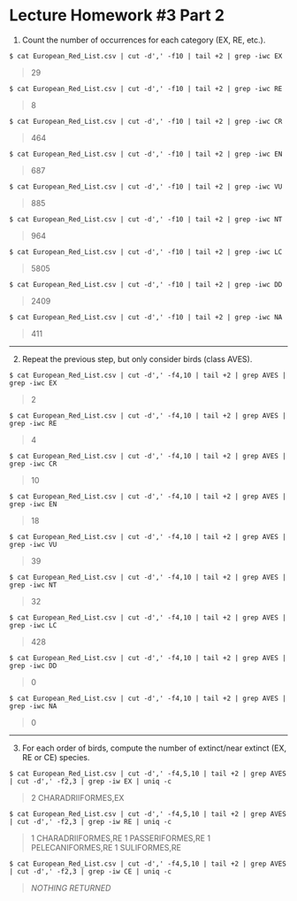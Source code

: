 # Lecture Homework #3 Part 2

1. Count the number of occurrences for each category (EX, RE, etc.).
```
$ cat European_Red_List.csv | cut -d',' -f10 | tail +2 | grep -iwc EX
```
> 29

```
$ cat European_Red_List.csv | cut -d',' -f10 | tail +2 | grep -iwc RE
```
> 8

```
$ cat European_Red_List.csv | cut -d',' -f10 | tail +2 | grep -iwc CR
```
> 464

```
$ cat European_Red_List.csv | cut -d',' -f10 | tail +2 | grep -iwc EN
```
> 687

```
$ cat European_Red_List.csv | cut -d',' -f10 | tail +2 | grep -iwc VU
```
> 885

```
$ cat European_Red_List.csv | cut -d',' -f10 | tail +2 | grep -iwc NT
```
> 964

```
$ cat European_Red_List.csv | cut -d',' -f10 | tail +2 | grep -iwc LC
```
> 5805

```
$ cat European_Red_List.csv | cut -d',' -f10 | tail +2 | grep -iwc DD
```
> 2409

```
$ cat European_Red_List.csv | cut -d',' -f10 | tail +2 | grep -iwc NA
```
> 411

------
2. Repeat the previous step, but only consider birds (class AVES).
```
$ cat European_Red_List.csv | cut -d',' -f4,10 | tail +2 | grep AVES | grep -iwc EX
```
> 2

```
$ cat European_Red_List.csv | cut -d',' -f4,10 | tail +2 | grep AVES | grep -iwc RE
```
> 4

```
$ cat European_Red_List.csv | cut -d',' -f4,10 | tail +2 | grep AVES | grep -iwc CR
```
> 10

```
$ cat European_Red_List.csv | cut -d',' -f4,10 | tail +2 | grep AVES | grep -iwc EN
```
> 18

```
$ cat European_Red_List.csv | cut -d',' -f4,10 | tail +2 | grep AVES | grep -iwc VU
```
> 39

```
$ cat European_Red_List.csv | cut -d',' -f4,10 | tail +2 | grep AVES | grep -iwc NT
```
> 32

```
$ cat European_Red_List.csv | cut -d',' -f4,10 | tail +2 | grep AVES | grep -iwc LC
```
> 428

```
$ cat European_Red_List.csv | cut -d',' -f4,10 | tail +2 | grep AVES | grep -iwc DD
```
> 0

```
$ cat European_Red_List.csv | cut -d',' -f4,10 | tail +2 | grep AVES | grep -iwc NA
```
> 0

------
3. For each order of birds, compute the number of extinct/near extinct (EX, RE or CE) species.
```
$ cat European_Red_List.csv | cut -d',' -f4,5,10 | tail +2 | grep AVES | cut -d',' -f2,3 | grep -iw EX | uniq -c
```
> 2 CHARADRIIFORMES,EX

```
$ cat European_Red_List.csv | cut -d',' -f4,5,10 | tail +2 | grep AVES | cut -d',' -f2,3 | grep -iw RE | uniq -c
```
> 1 CHARADRIIFORMES,RE
> 1 PASSERIFORMES,RE
> 1 PELECANIFORMES,RE
> 1 SULIFORMES,RE

```
$ cat European_Red_List.csv | cut -d',' -f4,5,10 | tail +2 | grep AVES | cut -d',' -f2,3 | grep -iw CE | uniq -c
```
> *NOTHING RETURNED*

